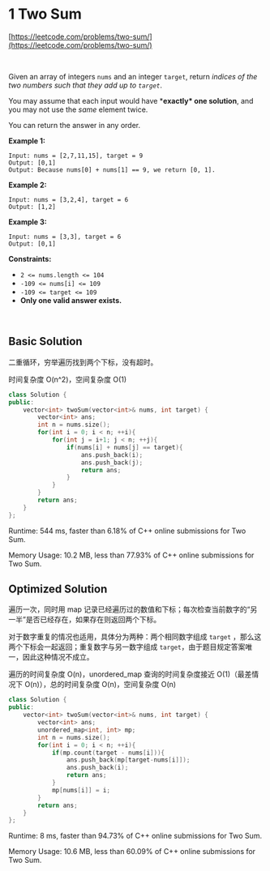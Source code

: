 # 1 Two Sum

[https://leetcode.com/problems/two-sum/](https://leetcode.com/problems/two-sum/)

<br>

Given an array of integers `nums` and an integer `target`, return *indices of the two numbers such that they add up to `target`*.

You may assume that each input would have ***exactly\* one solution**, and you may not use the *same* element twice.

You can return the answer in any order.

 

**Example 1:**

```
Input: nums = [2,7,11,15], target = 9
Output: [0,1]
Output: Because nums[0] + nums[1] == 9, we return [0, 1].
```

**Example 2:**

```
Input: nums = [3,2,4], target = 6
Output: [1,2]
```

**Example 3:**

```
Input: nums = [3,3], target = 6
Output: [0,1]
```

 

**Constraints:**

- `2 <= nums.length <= 104`
- `-109 <= nums[i] <= 109`
- `-109 <= target <= 109`
- **Only one valid answer exists.**

<br>

## Basic Solution

二重循环，穷举遍历找到两个下标，没有超时。

时间复杂度 O(n^2)，空间复杂度 O(1)

```cpp
class Solution {
public:
    vector<int> twoSum(vector<int>& nums, int target) {
        vector<int> ans;
        int n = nums.size();
        for(int i = 0; i < n; ++i){
            for(int j = i+1; j < n; ++j){
                if(nums[i] + nums[j] == target){
                    ans.push_back(i);
                    ans.push_back(j);
                    return ans;
                }
            }
        }
        return ans;
    }
};
```

Runtime: 544 ms, faster than 6.18% of C++ online submissions for Two Sum.

Memory Usage: 10.2 MB, less than 77.93% of C++ online submissions for Two Sum.



## Optimized Solution

遍历一次，同时用 map 记录已经遍历过的数值和下标；每次检查当前数字的“另一半”是否已经存在，如果存在则返回两个下标。

对于数字重复的情况也适用，具体分为两种：两个相同数字组成 `target` ，那么这两个下标会一起返回；重复数字与另一数字组成 `target`，由于题目规定答案唯一，因此这种情况不成立。

遍历的时间复杂度 O(n)，unordered_map 查询的时间复杂度接近 O(1)（最差情况下 O(n)），总的时间复杂度 O(n)，空间复杂度 O(n)

```cpp
class Solution {
public:
    vector<int> twoSum(vector<int>& nums, int target) {
        vector<int> ans;
        unordered_map<int, int> mp;
        int n = nums.size();
        for(int i = 0; i < n; ++i){
            if(mp.count(target - nums[i])){
                ans.push_back(mp[target-nums[i]]);
                ans.push_back(i);  
                return ans;
            }
            mp[nums[i]] = i;
        }
        return ans;
    }
};
```

Runtime: 8 ms, faster than 94.73% of C++ online submissions for Two Sum.

Memory Usage: 10.6 MB, less than 60.09% of C++ online submissions for Two Sum.

